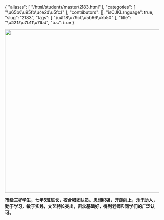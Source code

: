 {
    "aliases": [
        "/html/students/master/2183.html"
    ],
    "categories": [
        "\u65b0\u95fb\u4e2d\u5fc3"
    ],
    "contributors": [],
    "isCJKLanguage": true,
    "slug": "2183",
    "tags": [
        "\u4f18\u79c0\u5b66\u5b50"
    ],
    "title": "\u5218\u7b11\u7fbd",
    "toc": true
}


<img
    src="https://cdn.tfls.online/mirror/full/3b4db5b8579bfd6109aa0ae7517b8a1b77173ca8.jpg"
    style="display:block;margin-left:auto;margin-right:auto;"
    decoding="async"
    fetchpriority="auto"
    loading="lazy"
    height="534"
    width="800"
/>




   






**市级三好学生，七年5班班长，校合唱团队员。思想积极，开朗向上，乐于助人，勤于学习，敏于实践，文艺特长突出，群众基础好，得到老师和同学们的广泛认可。**




   




